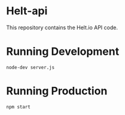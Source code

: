 Helt-api
========

This repository contains the Helt.io API code.

Running Development
======================

`node-dev server.js`

Running Production
======================

`npm start`
